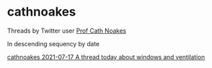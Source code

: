# cathnoakes

Threads by Twitter user [Prof Cath Noakes](https://twitter.com/cathnoakes)

In descending sequency by date

[cathnoakes 2021-07-17 A thread today about windows and ventilation](/cathnoakes/KathNoakes%202021-07-17%20A%20thread%20today%20about%20windows%20and%20ventilation.pdf)
